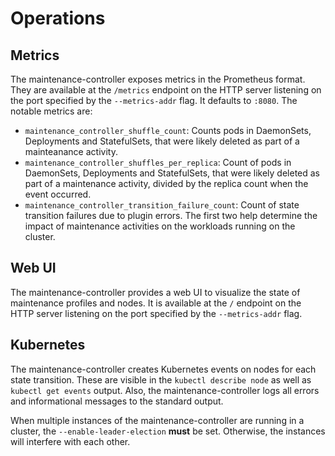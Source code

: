 <!--
SPDX-FileCopyrightText: 2025 SAP SE or an SAP affiliate company

SPDX-License-Identifier: Apache-2.0
-->

# Operations

## Metrics
The maintenance-controller exposes metrics in the Prometheus format.
They are available at the `/metrics` endpoint on the HTTP server listening on the port specified by the `--metrics-addr` flag.
It defaults to `:8080`.
The notable metrics are:
- `maintenance_controller_shuffle_count`: Counts pods in DaemonSets, Deployments and StatefulSets, that were likely deleted as part of a mainteanance activity.
- `maintenance_controller_shuffles_per_replica`: Count of pods in DaemonSets, Deployments and StatefulSets, that were likely deleted as part of a maintenance activity, divided by the replica count when the event occurred.
- `maintenance_controller_transition_failure_count`: Count of state transition failures due to plugin errors.
The first two help determine the impact of maintenance activities on the workloads running on the cluster.

## Web UI
The maintenance-controller provides a web UI to visualize the state of maintenance profiles and nodes.
It is available at the `/` endpoint on the HTTP server listening on the port specified by the `--metrics-addr` flag.

## Kubernetes
The maintenance-controller creates Kubernetes events on nodes for each state transition.
These are visible in the `kubectl describe node` as well as `kubectl get events` output.
Also, the maintenance-controller logs all errors and informational messages to the standard output.

When multiple instances of the maintenance-controller are running in a cluster, the `--enable-leader-election` **must** be set.
Otherwise, the instances will interfere with each other.

